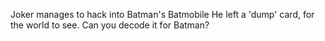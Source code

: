 Joker manages to hack into Batman's Batmobile
He left a 'dump' card, for the world to see.
Can you decode it for Batman? 
